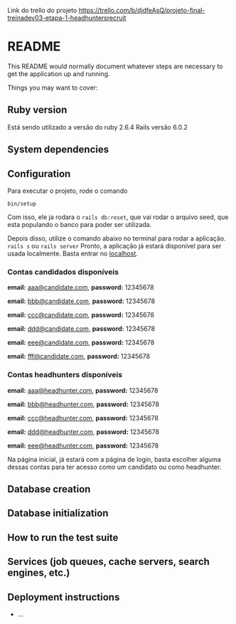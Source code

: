 Link do trello do projeto
https://trello.com/b/djdfeAsQ/projeto-final-treinadev03-etapa-1-headhuntersrecruit

# README

This README would normally document whatever steps are necessary to get the
application up and running.

Things you may want to cover:

## Ruby version
Está sendo utilizado a versão do ruby 2.6.4
Rails versão 6.0.2

## System dependencies

## Configuration
Para executar o projeto, rode o comando

```bin/setup```

Com isso, ele ja rodara o ```rails db:reset```, que vai rodar o arquivo seed, que esta populando o banco para poder ser utilizada.

Depois disso, utilize o comando abaixo no terminal para rodar a aplicação.
```rails s```
ou
```rails server```
Pronto, a aplicação já estará disponível para ser usada localmente. Basta entrar no [localhost](http://localhost:3000/).

### Contas candidados disponíveis

**email:** aaa@candidate.com, **password:** 12345678

**email:** bbb@candidate.com, **password:** 12345678

**email:** ccc@candidate.com, **password:** 12345678

**email:** ddd@candidate.com, **password:** 12345678

**email:** eee@candidate.com, **password:** 12345678

**email:** fff@candidate.com, **password:** 12345678

### Contas headhunters disponíveis

**email:** aaa@headhunter.com, **password:** 12345678

**email:** bbb@headhunter.com, **password:** 12345678

**email:** ccc@headhunter.com, **password:** 12345678

**email:** ddd@headhunter.com, **password:** 12345678

**email:** eee@headhunter.com, **password:** 12345678

Na página inicial, já estará com a página de login, basta escolher alguma dessas contas para ter acesso como um candidato ou como headhunter.

## Database creation

## Database initialization

## How to run the test suite

## Services (job queues, cache servers, search engines, etc.)

## Deployment instructions

* ...
